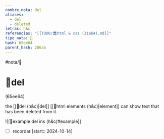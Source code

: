 ```yaml
---
nombre_nota: del
aliases:
  - del
  - deleted
letras: h&c
referencias: "[[TODO/🏛️html & css (31ab4).md]]"
tipo_nota: 📑
hash: 65ee64
parent_hash: 206ab
---
```


#nota/📑

# 📑del
<div class="hash">(65ee64)</div>

the [[📑del (h&c)|del]] [[📑html elements (h&c)|element]] can show text that has been deleted from it.


![[📑example del ins (h&c)#example]]
- [ ] recordar  [start:: 2024-10-14]
